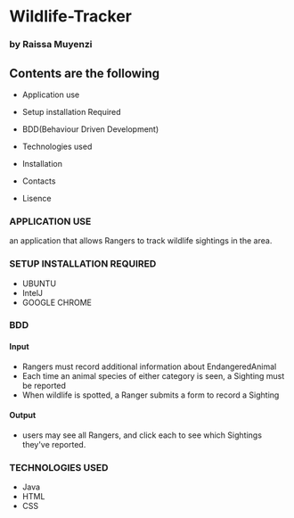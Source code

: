 # Wildlife-Tracker 

### by Raissa Muyenzi

## Contents are the following

* Application use

* Setup installation Required

* BDD(Behaviour Driven Development)

* Technologies used

* Installation

* Contacts

* Lisence

### APPLICATION USE

an application that allows Rangers to track wildlife sightings in the area.

### SETUP INSTALLATION REQUIRED

* UBUNTU 
* IntelJ 
* GOOGLE CHROME

### BDD

#### Input 

* Rangers must record additional information about EndangeredAnimal
* Each time an animal species of either category is seen, a Sighting must be reported
* When wildlife is spotted, a Ranger submits a form to record a Sighting

#### Output 

* users may see all Rangers, and click each to see which Sightings they've reported.


### TECHNOLOGIES USED

* Java 
* HTML
* CSS


  
